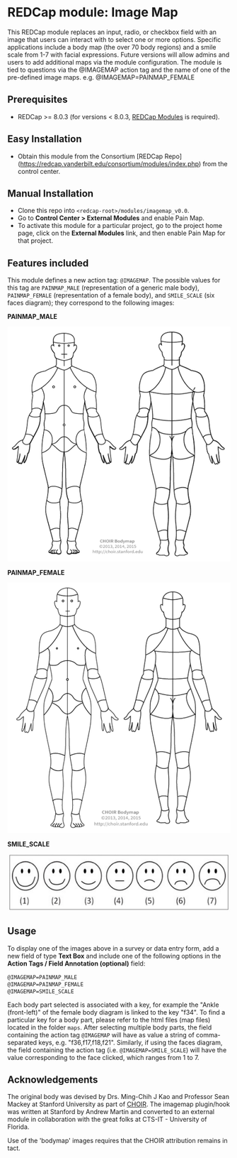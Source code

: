 # REDCap module: Image Map
This REDCap module replaces an input, radio, or checkbox field with an image that users can interact with to select one or more options.  Specific applications include a body map (the over 70 body regions) and a smile scale from 1-7 with facial expressions. Future versions will allow admins and users to add additional maps via the module configuration. The module is tied to questions via the @IMAGEMAP action tag and the name of one of the pre-defined image maps.  e.g. @IMAGEMAP=PAINMAP_FEMALE

## Prerequisites
- REDCap >= 8.0.3 (for versions < 8.0.3, [REDCap Modules](https://github.com/vanderbilt/redcap-external-modules) is required).


## Easy Installation
- Obtain this module from the Consortium [REDCap Repo] (https://redcap.vanderbilt.edu/consortium/modules/index.php) from the control center.

## Manual Installation
- Clone this repo into `<redcap-root>/modules/imagemap_v0.0`.
- Go to **Control Center > External Modules** and enable Pain Map.
- To activate this module for a particular project, go to the project home page, click on the **External Modules** link, and then enable Pain Map for that project.


## Features included
This module defines a new action tag: `@IMAGEMAP`. The possible values for this tag are `PAINMAP_MALE` (representation of a generic male body), `PAINMAP_FEMALE` (representation of a female body), and `SMILE_SCALE` (six faces diagram); they correspond to the following images:

**PAINMAP_MALE**

![PAINMAP_MALE](./img/painmap_male.png)

**PAINMAP_FEMALE**

![PAINMAP_FEMALE](./img/painmap_female.png)

**SMILE_SCALE**

![SMILE_SCALE](./img/smile_scale.png)


## Usage
To display one of the images above in a survey or data entry form, add a new field of type **Text Box** and include one of the following options in the **Action Tags / Field Annotation (optional)** field:

    @IMAGEMAP=PAINMAP_MALE
    @IMAGEMAP=PAINMAP_FEMALE
    @IMAGEMAP=SMILE_SCALE

Each body part selected is associated with a key, for example the "Ankle (front-left)" of the female body diagram is linked to the key "f34". To find a particular key for a body part, please refer to the html files (map files) located in the folder `maps`. After selecting multiple body parts, the field containing the action tag `@IMAGEMAP` will have as value a string of comma-separated keys, e.g. "f36,f17,f18,f21". Similarly, if using the faces diagram, the field containing the action tag (i.e. `@IMAGEMAP=SMILE_SCALE`) will have the value corresponding to the face clicked, which ranges from 1 to 7.


## Acknowledgements
The original body was devised by Drs. Ming-Chih J Kao and Professor Sean Mackey at Stanford University as part of [CHOIR](choir.stanford.edu).  The imagemap plugin/hook was written at Stanford by Andrew Martin and converted to an external module in collaboration with the great folks at CTS-IT - University of Florida.

Use of the 'bodymap' images requires that the CHOIR attribution remains in tact.

